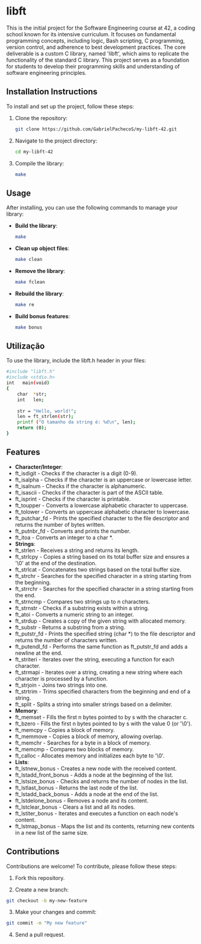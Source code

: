 # libft
This is the initial project for the Software Engineering course at 42, a coding school known for its intensive curriculum. It focuses on fundamental programming concepts, including logic, Bash scripting, C programming, version control, and adherence to best development practices. The core deliverable is a custom C library, named 'libft', which aims to replicate the functionality of the standard C library. This project serves as a foundation for students to develop their programming skills and understanding of software engineering principles.


## Installation Instructions
To install and set up the project, follow these steps:

1. Clone the repository:
   ```bash
   git clone https://github.com/GabrielPachecoS/my-libft-42.git
   ```

2. Navigate to the project directory:
   ```bash
   cd my-libft-42
   ```

3. Compile the library:
   ```bash
   make
   ```

## Usage
After installing, you can use the following commands to manage your library:

- **Build the library**: 
  ```bash
  make
  ```
  
- **Clean up object files**:
  ```bash
  make clean
  ```

- **Remove the library**:
  ```bash
  make fclean
  ```

- **Rebuild the library**:
  ```bash
  make re
  ```

- **Build bonus features**:
  ```bash
  make bonus
  ```
  
## Utilização
To use the library, include the libft.h header in your files:
  ```bash
  #include "libft.h"
  #include <stdio.h>
  int	main(void)
  {
      char	*str;
      int 	len;
      
      str = "Hello, world!";
      len = ft_strlen(str);
      printf ("O tamanho da string é: %d\n", len);
      return (0);
  }
  ```

## Features

- **Character/Integer**:
 - ft_isdigit - Checks if the character is a digit (0-9).
 - ft_isalpha - Checks if the character is an uppercase or lowercase letter.
 - ft_isalnum - Checks if the character is alphanumeric.
 - ft_isascii - Checks if the character is part of the ASCII table.
 - ft_isprint - Checks if the character is printable.
 - ft_toupper - Converts a lowercase alphabetic character to uppercase.
 - ft_tolower - Converts an uppercase alphabetic character to lowercase.
 - ft_putchar_fd - Prints the specified character to the file descriptor and returns the number of bytes written.
 - ft_putnbr_fd - Converts and prints the number.
 - ft_itoa - Converts an integer to a char *.
- **Strings**:
 - ft_strlen - Receives a string and returns its length.
 - ft_strlcpy - Copies a string based on its total buffer size and ensures a '\0' at the end of the destination.
 - ft_strlcat - Concatenates two strings based on the total buffer size.
 - ft_strchr - Searches for the specified character in a string starting from the beginning.
 - ft_strrchr - Searches for the specified character in a string starting from the end.
 - ft_strncmp - Compares two strings up to n characters.
 - ft_strnstr - Checks if a substring exists within a string.
 - ft_atoi - Converts a numeric string to an integer.
 - ft_strdup - Creates a copy of the given string with allocated memory.
 - ft_substr - Returns a substring from a string.
 - ft_putstr_fd - Prints the specified string (char *) to the file descriptor and returns the number of characters written.
 - ft_putendl_fd - Performs the same function as ft_putstr_fd and adds a newline at the end.
 - ft_striteri - Iterates over the string, executing a function for each character.
 - ft_strmapi - Iterates over a string, creating a new string where each character is processed by a function.
 - ft_strjoin - Joins two strings into one.
 - ft_strtrim - Trims specified characters from the beginning and end of a string.
 - ft_split - Splits a string into smaller strings based on a delimiter.	
 - **Memory**:
 - ft_memset - Fills the first n bytes pointed to by s with the character c.
 - ft_bzero - Fills the first n bytes pointed to by s with the value 0 (or '\0').
 - ft_memcpy - Copies a block of memory.
 - ft_memmove - Copies a block of memory, allowing overlap.
 - ft_memchr - Searches for a byte in a block of memory.
 - ft_memcmp - Compares two blocks of memory.
 - ft_calloc - Allocates memory and initializes each byte to '\0'.
- **Lists**:
 - ft_lstnew_bonus - Creates a new node with the received content.
 - ft_lstadd_front_bonus - Adds a node at the beginning of the list.
 - ft_lstsize_bonus - Checks and returns the number of nodes in the list.
 - ft_lstlast_bonus - Returns the last node of the list.
 - ft_lstadd_back_bonus - Adds a node at the end of the list.
 - ft_lstdelone_bonus - Removes a node and its content.
 - ft_lstclear_bonus - Clears a list and all its nodes.
 - ft_lstiter_bonus - Iterates and executes a function on each node's content.
 - ft_lstmap_bonus - Maps the list and its contents, returning new contents in a new list of the same size.

## Contributions

Contributions are welcome! To contribute, please follow these steps:

1. Fork this repository.

2. Create a new branch: 
  ```bash
  git checkout -b my-new-feature
  ```

3. Make your changes and commit: 
  ```bash
  git commit -m "My new feature"
  ```
  
4. Send a pull request.
